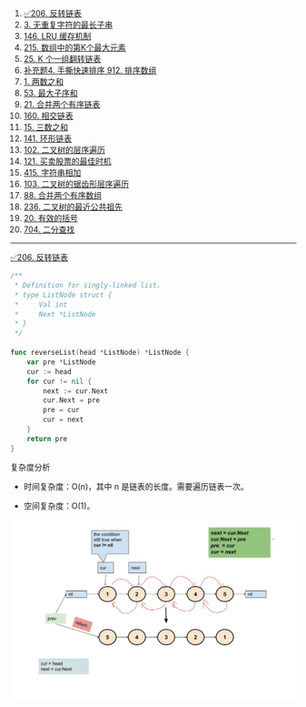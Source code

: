 1. [ ✅206. 反转链表](#-206-反转链表)
1. [3. 无重复字符的最长子串](#-3-无重复字符的最长子串)
1. [146. LRU 缓存机制](#-146-lru-缓存机制)
1. [215. 数组中的第K个最大元素](#-215-数组中的第k个最大元素)
1. [25. K 个一组翻转链表](#-25-k-个一组翻转链表)
1. [补充题4. 手撕快速排序 912. 排序数组 ](#-补充题4-手撕快速排序-912-排序数组-)
1. [1. 两数之和](#1-两数之和)
1. [53. 最大子序和](#53-最大子序和)
1. [21. 合并两个有序链表](#21-合并两个有序链表)
1. [160. 相交链表](#160-相交链表)
1. [15. 三数之和](#15-三数之和)
1. [141. 环形链表](#141-环形链表)
1. [102. 二叉树的层序遍历](#102-二叉树的层序遍历)
1. [121. 买卖股票的最佳时机](#121-买卖股票的最佳时机)
1. [415. 字符串相加](#415-字符串相加)
1. [103. 二叉树的锯齿形层序遍历](#103-二叉树的锯齿形层序遍历)
1. [88. 合并两个有序数组](#88-合并两个有序数组)
1. [236. 二叉树的最近公共祖先](#236-二叉树的最近公共祖先)
1. [20. 有效的括号](#20-有效的括号)
1. [704. 二分查找](#704-二分查找)

-----

[ ✅206. 反转链表](#-206-反转链表)

```go
/**
 * Definition for singly-linked list.
 * type ListNode struct {
 *     Val int
 *     Next *ListNode
 * }
 */

func reverseList(head *ListNode) *ListNode {
    var pre *ListNode
    cur := head
    for cur != nil {
        next := cur.Next
        cur.Next = pre
        pre = cur
        cur = next
    }
    return pre
}
```
复杂度分析

- 时间复杂度：O(n)，其中 n 是链表的长度。需要遍历链表一次。

- 空间复杂度：O(1)。


![](img/206.jpg)